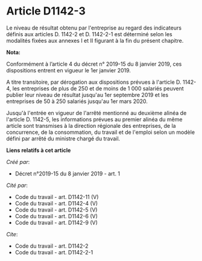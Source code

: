 # Article D1142-3

Le niveau de résultat obtenu par l'entreprise au regard des indicateurs définis aux articles D. 1142-2 et D. 1142-2-1 est
déterminé selon les modalités fixées aux annexes I et II figurant à la fin du présent chapitre.

**Nota:**

Conformément à l’article 4 du décret n° 2019-15 du 8 janvier 2019, ces dispositions entrent en vigueur le 1er janvier 2019.

A titre transitoire, par dérogation aux dispositions prévues à l'article D. 1142-4, les entreprises de plus de 250 et de
moins de 1 000 salariés peuvent publier leur niveau de résultat jusqu'au 1er septembre 2019 et les entreprises de 50 à 250
salariés jusqu'au 1er mars 2020.

Jusqu'à l'entrée en vigueur de l'arrêté mentionné au deuxième alinéa de l'article D. 1142-5, les informations prévues au
premier alinéa du même article sont transmises à la direction régionale des entreprises, de la concurrence, de la
consommation, du travail et de l'emploi selon un modèle défini par arrêté du ministre chargé du travail.

**Liens relatifs à cet article**

_Créé par_:

  - Décret n°2019-15 du 8 janvier 2019 - art. 1

_Cité par_:

  - Code du travail - art. D1142-11 (V)
  - Code du travail - art. D1142-4 (V)
  - Code du travail - art. D1142-5 (V)
  - Code du travail - art. D1142-6 (V)
  - Code du travail - art. D1142-9 (V)

_Cite_:

  - Code du travail - art. D1142-2
  - Code du travail - art. D1142-2-1
